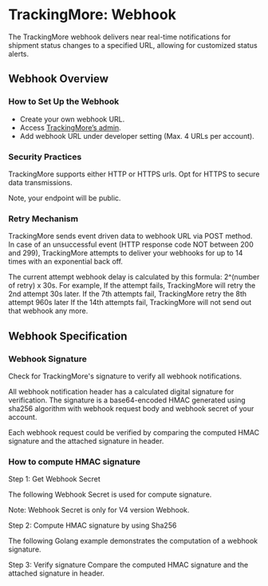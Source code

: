 # TrackingMore: Webhook
The TrackingMore webhook delivers near real-time notifications for shipment status changes to a specified URL, allowing for customized status alerts. 

## Webhook Overview
### How to Set Up the Webhook
* Create your own webhook URL.
* Access [TrackingMore’s admin](https://www.trackingmore.com/signup.html).
* Add webhook URL under developer setting (Max. 4 URLs per account).


### Security Practices
TrackingMore supports either HTTP or HTTPS urls. Opt for HTTPS to secure data transmissions. 

Note, your endpoint will be public.

### Retry Mechanism
TrackingMore sends event driven data to webhook URL via POST method. In case of an unsuccessful event (HTTP response code NOT between 200 and 299), TrackingMore attempts to deliver your webhooks for up to 14 times with an exponential back off.

The current attempt webhook delay is calculated by this formula: 2^(number of retry) x 30s. For example, If the attempt fails, TrackingMore will retry the 2nd attempt 30s later. If the 7th attempts fail, TrackingMore retry the 8th attempt 960s later If the 14th attempts fail, TrackingMore will not send out that webhook any more.

## Webhook Specification
### Webhook Signature
Check for TrackingMore's signature to verify all webhook notifications.

All webhook notification header has a calculated digital signature for verification. The signature is a base64-encoded HMAC generated using sha256 algorithm with webhook request body and webhook secret of your account.

Each webhook request could be verified by comparing the computed HMAC signature and the attached signature in header.

### How to compute HMAC signature
Step 1: Get Webhook Secret

The following Webhook Secret is used for compute signature.


Note: Webhook Secret is only for V4 version Webhook.

Step 2: Compute HMAC signature by using Sha256

The following Golang example demonstrates the computation of a webhook signature.



Step 3: Verify signature
Compare the computed HMAC signature and the attached signature in header.

